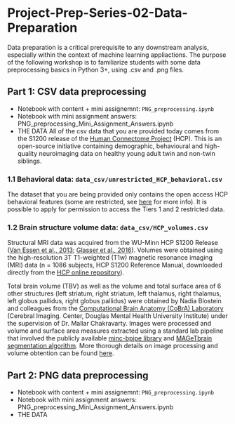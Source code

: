 # Project-Prep-Series-02-Data-Preparation
Data preparation is a critical prerequisite to any downstream analysis, especially within the context of machine learning appliactions. The purpose of the following workshop is to familiarize students with some data preprocessing basics in Python 3+, using .csv and .png files.

## Part 1: CSV data preprocessing
* Notebook with content + mini assignemnt: `PNG_preprocessing.ipynb`
* Notebook with mini assignment answers: PNG_preprocessing_Mini_Assignment_Answers.ipynb
* THE DATA
All of the csv data that you are provided today comes from the S1200 release of the [Human Connectome Project](http://www.humanconnectomeproject.org/data/) (HCP). This is an open-source initiative containing demographic, behavioural and high-quality neuroimaging data on healthy young adult twin and non-twin siblings.

### 1.1 Behavioral data: `data_csv/unrestricted_HCP_behavioral.csv`

The dataset that you are being provided only contains the open access HCP behavioral features (some are restricted, see [here](https://wiki.humanconnectome.org/display/PublicData/HCP-YA+Data+Dictionary-+Updated+for+the+1200+Subject+Release#HCPYADataDictionaryUpdatedforthe1200SubjectRelease-Instrument:Demographics) for more info). It is possible to apply for permission to access the Tiers 1 and 2 restricted data.

### 1.2 Brain structure volume data: `data_csv/HCP_volumes.csv`

Structural MRI data was acquired from the WU-Minn HCP S1200 Release ([Van Essen et al., 2013](https://pubmed.ncbi.nlm.nih.gov/23684880/); [Glasser et al., 2016](https://pubmed.ncbi.nlm.nih.gov/27571196/)). Volumes were obtained using the high-resolution 3T T1-weighted (T1w) magnetic resonance imaging (MRI) data (n = 1086 subjects, HCP S1200 Reference Manual, downloaded directly from the [HCP online repository](https://db.humanconnectome.org/data/projects/HCP_1200)).

Total brain volume (TBV) as well as the volume and total surface area of 6 other structures (left striatum, right striatum, left thalamus, right thalamus, left globus pallidus, right globus pallidus) were obtained by Nadia Blostein and colleagues from the [Computational Brain Anatomy (CoBrA) Laboratory](https://cobralab.ca/) (Cerebral Imaging. Center, Douglas Mental Health University Institute) under the supervision of Dr. Mallar Chakravarty. Images were processed and volume and surface area measures extracted using a standard lab pipeline that involved the publicly available [minc-bpipe library](https://github.com/CoBrALab/minc-bpipe-library) and [MAGeTbrain segmentation algorithm](https://github.com/CobraLab/MAGeTbrain). More thorough details on image processing and volume obtention can be found [here](https://www.biorxiv.org/content/10.1101/2022.04.11.487874v1).

## Part 2: PNG data preprocessing
* Notebook with content + mini assignemnt: `PNG_preprocessing.ipynb`
* Notebook with mini assignment answers: PNG_preprocessing_Mini_Assignment_Answers.ipynb
* THE DATA
